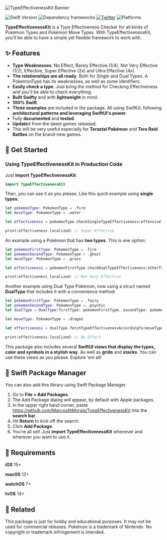 ![TypeEffectivenessKit Banner](https://www.marcostmorais.com/type-effectiveness-kit.png)

![Swift Version](https://img.shields.io/badge/Swift-5.5-F16D39.svg?style=flat) ![Dependency frameworks](https://img.shields.io/badge/Supports-_Swift_Package_Manager-F16D39.svg?style=flat) [![Twitter](https://img.shields.io/badge/twitter-@marcostmorais-blue.svg?style=flat)](https://twitter.com/marcostmorais) ![Platforms](https://img.shields.io/badge/platforms-iOS%20%7C%20macOS%20%7C%20watchOS%20%7C%20tvOS%20%7C%20iPadOS-blue)

**TypeEffectivenessKit** is a Type Effectiveness Checker for all kinds of Pokémon Types and Pokémon Move Types. With TypeEffectivenessKit, you'll be able to have a simple yet flexible framework to work with.

## ✨ Features

- **Type Weaknesses**: No Effect, Barely Effective (1/4), Not Very Effective (1/2), Effective, Super Effective (2x) and Ultra Effective (4x).
- **The relationships are all ready**. Both for Single and Dual Types. A PokemonType has its weaknesses, as well as some identifiers.
- **Easily check a type**. Just bring the method for Checking Effectiveness and you'll be able to check everything.
- **Built Swifty** and with **lightweight** in mind.
- **100% Swift**.
- **Three examples** are included in the package. All using SwiftUI, following **architectural patterns and leveraging SwiftUI's power**.
- Fully **documented** and **tested**.
- **Update**d from the latest games released.
- This will be very useful especially for **Terastal Pokémon** and **Tera Raid Battles** on the brand-new games.

## 🚀 Get Started

### Using TypeEffectivenessKit in Production Code
Just **import TypeEffectivenessKit**:

```swift
import TypeEffectivenessKit
```

Then, you can use it as you please. Like this quick example using **single types**:

```swift
let pokemonType: PokemonType = .fire
let moveType: PokemonType = .water

let effectiveness = pokemonType.checkSingleTypeEffectiveness(offensiveType: moveType)

print(effectiveness.localized) // Super Effective
```

An example using a Pokémon that has **two types**. This is one option:
```swift
let pokemonFirstType: PokemonType = .fire
let pokemonSecondType: PokemonType = .ghost
let moveType: PokemonType = .grass

let effectiveness = pokemonFirstType.checkDualTypeEffectiveness(otherType: pokemonSecondType, offensiveType: moveType)

print(effectiveness.localized) // Not Very Effective
```

Another example using Dual Type Pokémon, now using a struct named **DualType** that includes it with a convenience method:


```swift
let pokemonFirstType: PokemonType = .fairy
let pokemonSecondType: PokemonType = .psychic
let dualType = DualType(firstType: pokemonFirstType, secondType: pokemonSecondType)

let moveType: PokemonType = .dragon

let effectiveness = dualType.fetchTypeEffectivenessAccordingTo(moveType)

print(effectiveness.localized) // No Effect
```

This package also includes several **SwiftUI views that display the types, color and symbols in a stylish way**. As well as **grids** and **stacks**. You can use these views as you please. Explore 'em all!

## 🔨 Swift Package Manager

You can also add this library using Swift Package Manager.

1. Go to **File > Add Packages**.
2. The Add Package dialog will appear, by default with Apple packages.
3. In the upper right hand corner, paste https://github.com/MarcosAtMorais/TypeEffectivenessKit into the **search bar**.
4. Hit **Return** to kick off the search.
5. Click **Add Package**.
6. You're all set! Just **import TypeEffectivenessKit** whenever and wherever you want to use it.

## 🌟 Requirements

**iOS** 15+

**macOS** 12+

**watchOS** 7+

**tvOS** 14+

## 💭 Related

This package is just for hobby and educational purposes. It may not be used for commercial releases. Pokémon is a trademark of Nintendo. No copyright or trademark infringement is intended.
